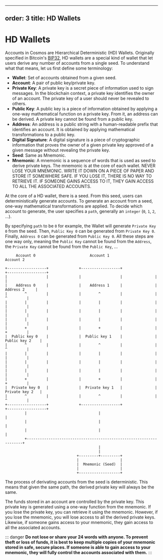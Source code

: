 ***

order: 3
title: HD Wallets
-----------------

# HD Wallets

Accounts in Cosmos are Hierarchical Deterministic (HD) Wallets. Originally
specified in Bitcoin's
[BIP32](https://github.com/bitcoin/bips/blob/master/bip-0032.mediawiki), HD
wallets are a special kind of wallet that let users derive any number of
accounts from a single seed. To understand what that means, let us first define
some terminology:

*   **Wallet**: Set of accounts obtained from a given seed.
*   **Account**: A pair of public key/private key.
*   **Private Key**: A private key is a secret piece of information used to sign
    messages. In the blockchain context, a private key identifies the owner of an
    account. The private key of a user should never be revealed to others.
*   **Public Key**: A public key is a piece of information obtained by applying a
    one-way mathematical function on a private key. From it, an address can be
    derived. A private key cannot be found from a public key.
*   **Address**: An address is a public string with a human-readable prefix that
    identifies an account. It is obtained by applying mathematical transformations
    to a public key.
*   **Digital Signature**: A digital signature is a piece of cryptographic
    information that proves the owner of a given private key approved of a given
    message without revealing the private key.
*   **Seed**: Same as Mnemonic.
*   **Mnemonic**: A mnemonic is a sequence of words that is used as seed to derive
    private keys. The mnemonic is at the core of each wallet. NEVER LOSE YOUR
    MNEMONIC. WRITE IT DOWN ON A PIECE OF PAPER AND STORE IT SOMEWHERE SAFE. IF
    YOU LOSE IT, THERE IS NO WAY TO RETRIEVE IT. IF SOMEONE GAINS ACCESS TO IT,
    THEY GAIN ACCESS TO ALL THE ASSOCIATED ACCOUNTS.

At the core of a HD wallet, there is a seed. From this seed, users can
deterministically generate accounts. To generate an account from a seed, one-way
mathematical transformations are applied. To decide which account to generate,
the user specifies a `path`, generally an `integer` (`0`, `1`, `2`, ...).

By specifying `path` to be `0` for example, the Wallet will generate
`Private Key 0` from the seed. Then, `Public Key 0` can be generated from
`Private Key 0`. Finally, `Address 0` can be generated from `Public Key 0`. All
these steps are one way only, meaning the `Public Key` cannot be found from the
`Address`, the `Private Key` cannot be found from the `Public Key`, ...

         Account 0                         Account 1                         Account 2

    +------------------+              +------------------+               +------------------+
    |                  |              |                  |               |                  |
    |    Address 0     |              |    Address 1     |               |    Address 2     |
    |        ^         |              |        ^         |               |        ^         |
    |        |         |              |        |         |               |        |         |
    |        |         |              |        |         |               |        |         |
    |        |         |              |        |         |               |        |         |
    |        +         |              |        +         |               |        +         |
    |  Public key 0    |              |  Public key 1    |               |  Public key 2    |
    |        ^         |              |        ^         |               |        ^         |
    |        |         |              |        |         |               |        |         |
    |        |         |              |        |         |               |        |         |
    |        |         |              |        |         |               |        |         |
    |        +         |              |        +         |               |        +         |
    |  Private key 0   |              |  Private key 1   |               |  Private key 2   |
    |        ^         |              |        ^         |               |        ^         |
    +------------------+              +------------------+               +------------------+
             |                                 |                                  |
             |                                 |                                  |
             |                                 |                                  |
             +--------------------------------------------------------------------+
                                               |
                                               |
                                     +---------+---------+
                                     |                   |
                                     |  Mnemonic (Seed)  |
                                     |                   |
                                     +-------------------+

The process of derivating accounts from the seed is deterministic. This means
that given the same path, the derived private key will always be the same.

The funds stored in an account are controlled by the private key. This private
key is generated using a one-way function from the mnemonic. If you lose the
private key, you can retrieve it using the mnemonic. However, if you lose the
mnemonic, you will lose access to all the derived private keys. Likewise, if
someone gains access to your mnemonic, they gain access to all the associated
accounts.

::: danger **Do not lose or share your 24 words with anyone. To prevent theft or
loss of funds, it is best to keep multiple copies of your mnemonic stored in
safe, secure places. If someone is able to gain access to your mnemonic, they
will fully control the accounts associated with them.** :::
